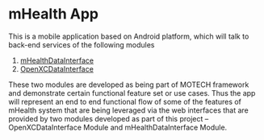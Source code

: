 # mHealth App
This is a mobile application based on Android platform, which will talk to back-end services of the following modules 
  1. [mHealthDataInterface][]
  2. [OpenXCDataInterface][]

These two modules are developed as being part of MOTECH framework and demonstrate certain functional feature set or use cases. Thus the app will represent an end to end functional flow of some of the features of mHealth system that are being leveraged via the web interfaces that are provided by two modules developed as part of this project – OpenXCDataInterface  Module and mHealthDataInterface Module.

[mHealthDataInterface]:https://github.com/hclvipin/mHealthDataInterface
[OpenXCDataInterface]:https://github.com/hclvipin/OpenXCDataInterface
